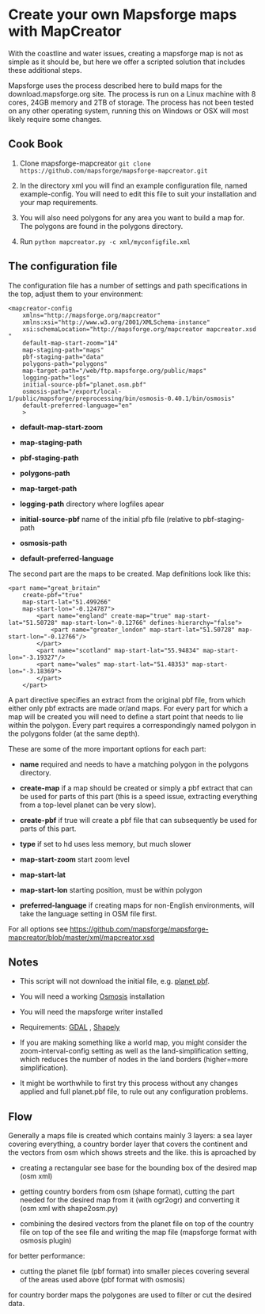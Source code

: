 Create your own Mapsforge maps with MapCreator
====================

With the coastline and water issues, creating a mapsforge map is not as simple
as it should be, but here we offer a scripted solution that includes these
additional steps.

Mapsforge uses the process described here to build maps for the
download.mapsforge.org site. The process is run on a Linux machine with 8
cores, 24GB memory and 2TB of storage. The process has not been tested on any
other operating system, running this on Windows or OSX will most likely require
some changes.


Cook Book
---------

 1. Clone mapsforge-mapcreator ``git clone
 https://github.com/mapsforge/mapsforge-mapcreator.git``

 2. In the directory xml you will find an example configuration file, named
 example-config. You will need to edit this file to suit your installation and
 your map requirements.

 3. You will also need polygons for any area you want to build a map for. The
 polygons are found in the polygons directory.

 4. Run ``python mapcreator.py -c xml/myconfigfile.xml``


The configuration file
-----------------------
The configuration file has a number of settings and path specifications in the
top, adjust them to your environment:

```
<mapcreator-config
	xmlns="http://mapsforge.org/mapcreator"
	xmlns:xsi="http://www.w3.org/2001/XMLSchema-instance"
	xsi:schemaLocation="http://mapsforge.org/mapcreator mapcreator.xsd "
	default-map-start-zoom="14"
	map-staging-path="maps"
	pbf-staging-path="data"
	polygons-path="polygons"
	map-target-path="/web/ftp.mapsforge.org/public/maps"
	logging-path="logs"
	initial-source-pbf="planet.osm.pbf"
	osmosis-path="/export/local-1/public/mapsforge/preprocessing/bin/osmosis-0.40.1/bin/osmosis"
	default-preferred-language="en"
	>
```

 - **default-map-start-zoom**

 - **map-staging-path**

 - **pbf-staging-path**

 - **polygons-path**

 - **map-target-path**

 - **logging-path** directory where logfiles apear

 - **initial-source-pbf** name of the initial pfb file (relative to pbf-staging-path

 - **osmosis-path**

 - **default-preferred-language**


The second part are the maps to be created. Map definitions look like this:

```
<part name="great_britain"
	create-pbf="true"
	map-start-lat="51.499266"
	map-start-lon="-0.124787">
		<part name="england" create-map="true" map-start-lat="51.50728" map-start-lon="-0.12766" defines-hierarchy="false">
			<part name="greater_london" map-start-lat="51.50728" map-start-lon="-0.12766"/>
		</part>
		<part name="scotland" map-start-lat="55.94834" map-start-lon="-3.19327"/>
		<part name="wales" map-start-lat="51.48353" map-start-lon="-3.18369">
		</part>
	</part>
```

A part directive specifies an extract from the original pbf file, from which
either only pbf extracts are made or/and maps. For every part for which a map
will be created you will need to define a start point that needs to lie within
the polygon. Every part requires a correspondingly named polygon in the
polygons folder (at the same depth).

These are some of the more important options for each part:

 - **name** required and needs to have a matching polygon in the polygons
   directory.

 - **create-map** if a map should be created or simply a pbf extract that can
   be used for parts of this part (this is a speed issue, extracting everything
   from a top-level planet can be very slow).

 - **create-pbf** if true will create a pbf file that can subsequently be used
   for parts of this part.

 - **type** if set to hd uses less memory, but much slower

 - **map-start-zoom** start zoom level

 - **map-start-lat**

 - **map-start-lon** starting position, must be within polygon

 - **preferred-language** if creating maps for non-English environments, will
   take the language setting in OSM file first.

For all options see
https://github.com/mapsforge/mapsforge-mapcreator/blob/master/xml/mapcreator.xsd 

Notes
-----

 - This script will not download the initial file, e.g. [planet
   pbf](https://wiki.openstreetmap.org/wiki/Planet.osm). 

 - You will need a working
   [Osmosis](http://wiki.openstreetmap.org/wiki/Osmosis) installation

 - You will need the mapsforge writer installed

 - Requirements: [GDAL](http://www.gdal.org/) ,
   [Shapely](http://toblerity.org/shapely/)

 - If you are making something like a world map, you might consider the
   zoom-interval-config setting as well as the land-simplification setting,
   which reduces the number of nodes in the land borders (higher=more
   simplification).

 - It might be worthwhile to first try this process without any changes applied
   and full planet.pbf file, to rule out any configuration problems.

Flow
----

Generally a maps file is created which contains mainly 3 layers: a sea layer
covering everything, a country border layer that covers the continent and the
vectors from osm which shows streets and the like. this is aproached by

 - creating a rectangular see base for the bounding box of the desired map (osm
   xml)

 - getting country borders from osm (shape format), cutting the part needed for
   the desired map from it (with ogr2ogr) and converting it (osm xml with
   shape2osm.py)

 - combining the desired vectors from the planet file on top of the country
   file on top of the see file and writing the map file (mapsforge format with
   osmosis plugin)

for better performance:

 - cutting the planet file (pbf format) into smaller pieces covering several of
   the areas used above (pbf format with osmosis)

for country border maps the polygones are used to filter or cut the desired
data.

